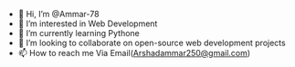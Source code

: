 - 👋 Hi, I’m @Ammar-78
- 👀 I’m interested in Web Development
- 🌱 I’m currently learning Pythone
- 💞️ I’m looking to collaborate on open-source web development projects
- 📫 How to reach me Via Email(Arshadammar250@gmail.com)

<!---
Ammar Arshad is a ✨ special ✨ repository because its `README.md` (this file) appears on your GitHub profile.
You can click the Preview link to take a look at your changes.
--->
